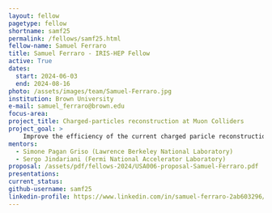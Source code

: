 ```yaml
---
layout: fellow
pagetype: fellow
shortname: samf25
permalink: /fellows/samf25.html
fellow-name: Samuel Ferraro
title: Samuel Ferraro - IRIS-HEP Fellow
active: True
dates:
  start: 2024-06-03
  end: 2024-08-16
photo: /assets/images/team/Samuel-Ferraro.jpg
institution: Brown University
e-mail: samuel_ferraro@brown.edu
focus-area: 
project_title: Charged-particles reconstruction at Muon Colliders
project_goal: >
    Improve the efficiency of the current charged paricle reconstruction algorithms for Muon Colliders. This includes a transfer to the Key4HEP software framework and optimization within this framework.
mentors:
  - Simone Pagan Griso (Lawrence Berkeley National Laboratory)
  - Sergo Jindariani (Fermi National Accelerator Laboratory)
proposal: /assets/pdf/fellows-2024/USA006-proposal-Samuel-Ferraro.pdf
presentations:
current_status:
github-username: samf25
linkedin-profile: https://www.linkedin.com/in/samuel-ferraro-2ab603296/
---
```

